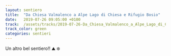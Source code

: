 ```yaml
---
layout: sentiero
title:  "Da Chiesa Valmalenco a Alpe Lago di Chiesa e Rifugio Bosio"
date:   2019-07-26 09:05:00 +0100
track:  /assets/tracks/2019-07-26-Da_Chiesa_Valmalenco_a_Alpe_Lago_di_Chiesa_e_Rifugio_Bosio.gpx
track_color: green
categories: sentieri
---
```


Un altro bel sentiero!! :mountain: :snowflake: